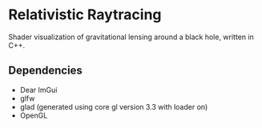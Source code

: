 # Relativistic Raytracing
Shader visualization of gravitational lensing around a black hole, written in C++.

## Dependencies
- Dear ImGui
- glfw  
- glad (generated using core gl version 3.3 with loader on)  
- OpenGL

